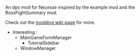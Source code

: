 An dps mod for Necesse inspired by the example mod and the BossFightSummary mod.

Check out the [modding wiki page](https://necessewiki.com/Modding) for more.

- Interesting :
  - MainGameFormManager
    - TutorialSidebar
  - WindowManager